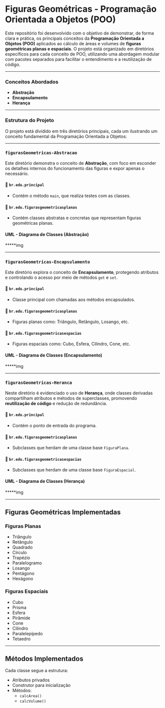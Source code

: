 # **Figuras Geométricas - Programação Orientada a Objetos (POO)**

Este repositório foi desenvolvido com o objetivo de demonstrar, de forma clara e prática, os principais conceitos da **Programação Orientada a Objetos (POO)** aplicados ao cálculo de áreas e volumes de **figuras geométricas planas e espaciais**. O projeto está organizado em diretórios específicos para cada conceito de POO, utilizando uma abordagem modular com pacotes separados para facilitar o entendimento e a reutilização de código.

---

###  **Conceitos Abordados**
- **Abstração**
- **Encapsulamento**
- **Herança**

---

###  **Estrutura do Projeto**

O projeto está dividido em três diretórios principais, cada um ilustrando um conceito fundamental da Programação Orientada a Objetos:

---

###  `figurasGeometricas-Abstracao`

Este diretório demonstra o conceito de **Abstração**, com foco em esconder os detalhes internos do funcionamento das figuras e expor apenas o necessário.

#### 📁 `br.edu.principal`
- Contém o método `main`, que realiza testes com as classes.

#### 📁 `br.edu.figurasgeometricasplanas`
- Contém classes abstratas e concretas que representam figuras geométricas planas.

#### UML - Diagrama de Classes (Abstração)

*****img

---

###  `figurasGeometricas-Encapsulamento`

Este diretório explora o conceito de **Encapsulamento**, protegendo atributos e controlando o acesso por meio de métodos `get` e `set`.

#### 📁 `br.edu.principal`
- Classe principal com chamadas aos métodos encapsulados.

#### 📁 `br.edu.figurasgeometricasplanas`
- Figuras planas como: Triângulo, Retângulo, Losango, etc.

#### 📁 `br.edu.figurasgeometricasespacias`
- Figuras espaciais como: Cubo, Esfera, Cilindro, Cone, etc.

#### UML - Diagrama de Classes (Encapsulamento)

*****img

---

###  `figurasGeometricas-Heranca`

Neste diretório é evidenciado o uso de **Herança**, onde classes derivadas compartilham atributos e métodos de superclasses, promovendo **reutilização de código** e redução de redundância.

#### 📁 `br.edu.principal`
- Contém o ponto de entrada do programa.

#### 📁 `br.edu.figurasgeometricasplanas`
- Subclasses que herdam de uma classe base `FiguraPlana`.

#### 📁 `br.edu.figurasgeometricasespacias`
- Subclasses que herdam de uma classe base `FiguraEspacial`.

#### UML - Diagrama de Classes (Herança)

*****img

---

##  **Figuras Geométricas Implementadas**

### Figuras Planas
- Triângulo
- Retângulo
- Quadrado
- Círculo
- Trapézio
- Paralelogramo
- Losango
- Pentágono
- Hexágono

###  Figuras Espaciais
- Cubo
- Prisma
- Esfera
- Pirâmide
- Cone
- Cilindro
- Paralelepípedo
- Tetaedro

---

##  Métodos Implementados

Cada classe segue a estrutura:
- Atributos privados
- Construtor para inicialização
- Métodos:
  - `calcArea()`
  - `calcVolume()`
